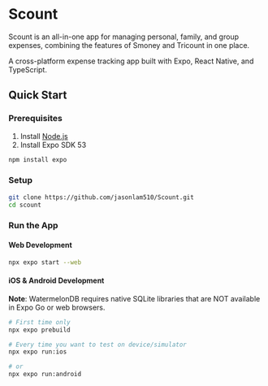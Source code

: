 # Scount
Scount is an all-in-one app for managing personal, family, and group expenses, combining the features of Smoney and Tricount in one place.

A cross-platform expense tracking app built with Expo, React Native, and TypeScript.

## Quick Start

### Prerequisites

1. Install [Node.js](https://nodejs.org)
2. Install Expo SDK 53

```bash
npm install expo
```

### Setup

```bash
git clone https://github.com/jasonlam510/Scount.git
cd scount
```

### Run the App

#### Web Development

```bash
npx expo start --web
```

#### iOS & Android Development

**Note**: WatermelonDB requires native SQLite libraries that are NOT available in Expo Go or web browsers.

```bash
# First time only
npx expo prebuild

# Every time you want to test on device/simulator
npx expo run:ios

# or
npx expo run:android
```
